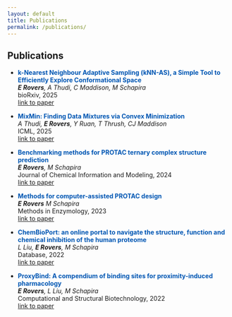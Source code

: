 ```yaml
---
layout: default
title: Publications
permalink: /publications/
---
```


## Publications

- <span style="color: #0056b3;">**k-Nearest Neighbour Adaptive Sampling (kNN-AS), a Simple Tool to Efficiently Explore Conformational Space**</span>  
  ***E Rovers**, A Thudi, C Maddison, M Schapira*  
  bioRxiv, 2025  
  [link to paper](https://doi.org/10.1101/2025.03.05.641673)

- <span style="color: #0056b3;">**MixMin: Finding Data Mixtures via Convex Minimization**</span>  
  *A Thudi, **E Rovers**, Y Ruan, T Thrush, CJ Maddison*  
  ICML, 2025    
  [link to paper](https://doi.org/10.48550/arXiv.2502.10510)

- <span style="color: #0056b3;">**Benchmarking methods for PROTAC ternary complex structure prediction**</span>  
  ***E Rovers**, M Schapira*  
  Journal of Chemical Information and Modeling, 2024  
  [link to paper](https://doi.org/10.1021/acs.jcim.4c00426)

- <span style="color: #0056b3;">**Methods for computer-assisted PROTAC design**</span>  
  ***E Rovers** M Schapira*  
  Methods in Enzymology, 2023  
  [link to paper](https://doi.org/10.1016/bs.mie.2023.06.020)

- <span style="color: #0056b3;">**ChemBioPort: an online portal to navigate the structure, function and chemical inhibition of the human proteome**</span>  
  *L Liu, **E Rovers**, M Schapira*  
  Database, 2022  
  [link to paper](https://doi.org/10.1093/database/baac088)

- <span style="color: #0056b3;">**ProxyBind: A compendium of binding sites for proximity-induced pharmacology**</span>  
  ***E Rovers**, L Liu, M Schapira*  
  Computational and Structural Biotechnology, 2022  
  [link to paper](https://doi.org/10.1016/j.csbj.2022.11.010)

